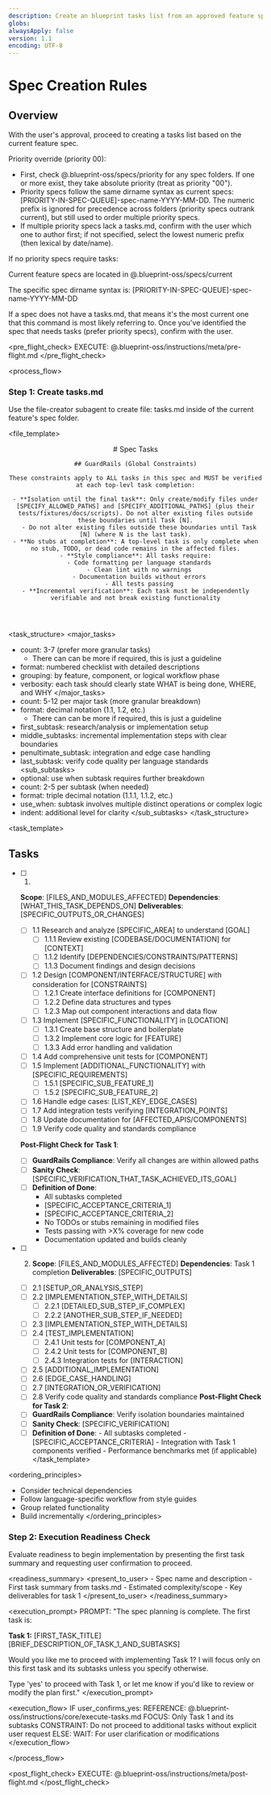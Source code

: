 ```yaml
---
description: Create an blueprint tasks list from an approved feature spec
globs:
alwaysApply: false
version: 1.1
encoding: UTF-8
---
```


# Spec Creation Rules

## Overview

With the user's approval, proceed to creating a tasks list based on the current feature spec.

Priority override (priority 00):

- First, check @.blueprint-oss/specs/priority for any spec folders. If one or more exist, they take absolute priority (treat as priority "00").
- Priority specs follow the same dirname syntax as current specs: [PRIORITY-IN-SPEC-QUEUE]-spec-name-YYYY-MM-DD. The numeric prefix is ignored for precedence across folders (priority specs outrank current), but still used to order multiple priority specs.
- If multiple priority specs lack a tasks.md, confirm with the user which one to author first; if not specified, select the lowest numeric prefix (then lexical by date/name).

If no priority specs require tasks:

Current feature specs are located in @.blueprint-oss/specs/current

The specific spec dirname syntax is: [PRIORITY-IN-SPEC-QUEUE]-spec-name-YYYY-MM-DD

If a spec does not have a tasks.md, that means it's the most current one that this command is most likely referring to. Once you've identified the spec that needs tasks (prefer priority specs), confirm with the user.

<pre_flight_check>
EXECUTE: @.blueprint-oss/instructions/meta/pre-flight.md
</pre_flight_check>

<process_flow>

<step number="1" subagent="file-creator" name="create_tasks">

### Step 1: Create tasks.md

Use the file-creator subagent to create file: tasks.md inside of the current feature's spec folder.

<file_template>

  <header>
    # Spec Tasks
    
    ## GuardRails (Global Constraints)
    
    These constraints apply to ALL tasks in this spec and MUST be verified at each top-levl task completion:
    
    - **Isolation until the final task**: Only create/modify files under [SPECIFY_ALLOWED_PATHS] and [SPECIFY_ADDITIONAL_PATHS] (plus their tests/fixtures/docs/scripts). Do not alter existing files outside these boundaries until Task [N].
      - Do not alter existing files outside these boundaries until Task [N] (where N is the last task).
    - **No stubs at completion**: A top-level task is only complete when no stub, TODO, or dead code remains in the affected files.
    - **Style compliance**: All tasks require:
      - Code formatting per language standards
      - Clean lint with no warnings
      - Documentation builds without errors
      - All tests passing
    - **Incremental verification**: Each task must be independently verifiable and not break existing functionality
  </header>
</file_template>

<task_structure>
<major_tasks>

- count: 3-7 (prefer more granular tasks)
  - There can can be more if required, this is just a guideline
- format: numbered checklist with detailed descriptions
- grouping: by feature, component, or logical workflow phase
- verbosity: each task should clearly state WHAT is being done, WHERE, and WHY
  </major_tasks>
  <subtasks>
- count: 5-12 per major task (more granular breakdown)
- format: decimal notation (1.1, 1.2, etc.)
  - There can can be more if required, this is just a guideline
- first_subtask: research/analysis or implementation setup
- middle_subtasks: incremental implementation steps with clear boundaries
- penultimate_subtask: integration and edge case handling
- last_subtask: verify code quality per language standards
  </subtasks>
  <sub_subtasks>
- optional: use when subtask requires further breakdown
- count: 2-5 per subtask (when needed)
- format: triple decimal notation (1.1.1, 1.1.2, etc.)
- use_when: subtask involves multiple distinct operations or complex logic
- indent: additional level for clarity
  </sub_subtasks>
  </task_structure>

<task_template>

## Tasks

- [ ] 1. [MAJOR_TASK_TITLE]: [DETAILED_DESCRIPTION_OF_WHAT_AND_WHY]

  **Scope**: [FILES_AND_MODULES_AFFECTED]
  **Dependencies**: [WHAT_THIS_TASK_DEPENDS_ON]
  **Deliverables**: [SPECIFIC_OUTPUTS_OR_CHANGES]

  - [ ] 1.1 Research and analyze [SPECIFIC_AREA] to understand [GOAL]
    - [ ] 1.1.1 Review existing [CODEBASE/DOCUMENTATION] for [CONTEXT]
    - [ ] 1.1.2 Identify [DEPENDENCIES/CONSTRAINTS/PATTERNS]
    - [ ] 1.1.3 Document findings and design decisions
  - [ ] 1.2 Design [COMPONENT/INTERFACE/STRUCTURE] with consideration for [CONSTRAINTS]
    - [ ] 1.2.1 Create interface definitions for [COMPONENT]
    - [ ] 1.2.2 Define data structures and types
    - [ ] 1.2.3 Map out component interactions and data flow
  - [ ] 1.3 Implement [SPECIFIC_FUNCTIONALITY] in [LOCATION]
    - [ ] 1.3.1 Create base structure and boilerplate
    - [ ] 1.3.2 Implement core logic for [FEATURE]
    - [ ] 1.3.3 Add error handling and validation
  - [ ] 1.4 Add comprehensive unit tests for [COMPONENT]
  - [ ] 1.5 Implement [ADDITIONAL_FUNCTIONALITY] with [SPECIFIC_REQUIREMENTS]
    - [ ] 1.5.1 [SPECIFIC_SUB_FEATURE_1]
    - [ ] 1.5.2 [SPECIFIC_SUB_FEATURE_2]
  - [ ] 1.6 Handle edge cases: [LIST_KEY_EDGE_CASES]
  - [ ] 1.7 Add integration tests verifying [INTEGRATION_POINTS]
  - [ ] 1.8 Update documentation for [AFFECTED_APIS/COMPONENTS]
  - [ ] 1.9 Verify code quality and standards compliance

  **Post-Flight Check for Task 1**:

  - [ ] **GuardRails Compliance**: Verify all changes are within allowed paths
  - [ ] **Sanity Check**: [SPECIFIC_VERIFICATION_THAT_TASK_ACHIEVED_ITS_GOAL]
  - [ ] **Definition of Done**:
    - All subtasks completed
    - [SPECIFIC_ACCEPTANCE_CRITERIA_1]
    - [SPECIFIC_ACCEPTANCE_CRITERIA_2]
    - No TODOs or stubs remaining in modified files
    - Tests passing with >X% coverage for new code
    - Documentation updated and builds cleanly

- [ ] 2. [MAJOR_TASK_TITLE]: [DETAILED_DESCRIPTION]

     **Scope**: [FILES_AND_MODULES_AFFECTED]
     **Dependencies**: Task 1 completion
     **Deliverables**: [SPECIFIC_OUTPUTS]

  - [ ] 2.1 [SETUP_OR_ANALYSIS_STEP]
  - [ ] 2.2 [IMPLEMENTATION_STEP_WITH_DETAILS]
    - [ ] 2.2.1 [DETAILED_SUB_STEP_IF_COMPLEX]
    - [ ] 2.2.2 [ANOTHER_SUB_STEP_IF_NEEDED]
  - [ ] 2.3 [IMPLEMENTATION_STEP_WITH_DETAILS]
  - [ ] 2.4 [TEST_IMPLEMENTATION]
    - [ ] 2.4.1 Unit tests for [COMPONENT_A]
    - [ ] 2.4.2 Unit tests for [COMPONENT_B]
    - [ ] 2.4.3 Integration tests for [INTERACTION]
  - [ ] 2.5 [ADDITIONAL_IMPLEMENTATION]
  - [ ] 2.6 [EDGE_CASE_HANDLING]
  - [ ] 2.7 [INTEGRATION_OR_VERIFICATION]
  - [ ] 2.8 Verify code quality and standards compliance
        **Post-Flight Check for Task 2**:
  - [ ] **GuardRails Compliance**: Verify isolation boundaries maintained
  - [ ] **Sanity Check**: [SPECIFIC_VERIFICATION]
  - [ ] **Definition of Done**: - All subtasks completed - [SPECIFIC_ACCEPTANCE_CRITERIA] - Integration with Task 1 components verified - Performance benchmarks met (if applicable)
        </task_template>

<ordering_principles>

- Consider technical dependencies
- Follow language-specific workflow from style guides
- Group related functionality
- Build incrementally
  </ordering_principles>

</step>

<step number="2" name="execution_readiness">

### Step 2: Execution Readiness Check

Evaluate readiness to begin implementation by presenting the first task summary and requesting user confirmation to proceed.

<readiness_summary>
<present_to_user> - Spec name and description - First task summary from tasks.md - Estimated complexity/scope - Key deliverables for task 1
</present_to_user>
</readiness_summary>

<execution_prompt>
PROMPT: "The spec planning is complete. The first task is:

**Task 1:** [FIRST_TASK_TITLE]
[BRIEF_DESCRIPTION_OF_TASK_1_AND_SUBTASKS]

Would you like me to proceed with implementing Task 1? I will focus only on this first task and its subtasks unless you specify otherwise.

Type 'yes' to proceed with Task 1, or let me know if you'd like to review or modify the plan first."
</execution_prompt>

<execution_flow>
IF user_confirms_yes:
REFERENCE: @.blueprint-oss/instructions/core/execute-tasks.md
FOCUS: Only Task 1 and its subtasks
CONSTRAINT: Do not proceed to additional tasks without explicit user request
ELSE:
WAIT: For user clarification or modifications
</execution_flow>

</step>

</process_flow>

<post_flight_check>
EXECUTE: @.blueprint-oss/instructions/meta/post-flight.md
</post_flight_check>

